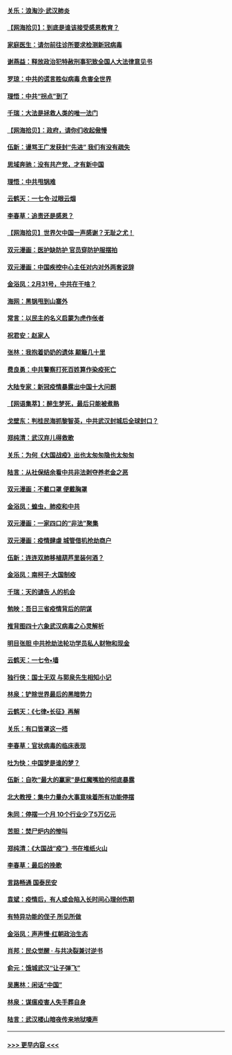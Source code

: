 #### [关乐：浪淘沙·武汉肺炎](../pages/nsc993/n11931792.md?t=03120932) 
#### [【网海拾贝】：到底是谁该接受感恩教育？](../pages/nsc993/n11931552.md?t=03120932) 
#### [家庭医生：请勿前往诊所要求检测新冠病毒](../pages/nsc993/n11929190.md?t=03120932) 
#### [谢燕益：释放政治犯特赦刑事犯致全国人大法律意见书](../pages/nsc993/n11928978.md?t=03120932) 
#### [罗琼：中共的谎言胜似病毒 危害全世界](../pages/nsc993/n11922636.md?t=03120932) 
#### [理悟：中共“拐点”到了](../pages/nsc993/n11928496.md?t=03120932) 
#### [千瑞：大法是拯救人类的唯一法门](../pages/nsc993/n11927637.md?t=03120932) 
#### [【网海拾贝】：政府，请你们收起傲慢](../pages/nsc993/n11926932.md?t=03120932) 
#### [伍新：谩骂王广发获封“先进” 我们有没有疏失](../pages/nsc993/n11926101.md?t=03120932) 
#### [思域奔驰：没有共产党，才有新中国](../pages/nsc993/n11926058.md?t=03120932) 
#### [理悟：中共甩锅难](../pages/nsc993/n11925355.md?t=03120932) 
#### [云鹤天：一七令·过眼云烟](../pages/nsc993/n11925284.md?t=03120932) 
#### [李春草：追责还是感恩？](../pages/nsc993/n11925274.md?t=03120932) 
#### [【网海拾贝】世界欠中国一声感谢？无耻之尤！](../pages/nsc993/n11925239.md?t=03120932) 
#### [双元漫画：医护缺防护 官员穿防护服摆拍](../pages/nsc993/n11923899.md?t=03120932) 
#### [双元漫画：中国疾控中心主任对内对外两套说辞](../pages/nsc993/n11921994.md?t=03120932) 
#### [金浴凤：2月31号，中共在干啥？](../pages/nsc993/n11922706.md?t=03120932) 
#### [海网：黑锅甩到山寨外](../pages/nsc993/n11922688.md?t=03120932) 
#### [常言：以民主的名义启蒙为虎作伥者](../pages/nsc993/n11922217.md?t=03120932) 
#### [祝君安：赵家人](../pages/nsc993/n11922209.md?t=03120932) 
#### [张林：我抱着奶奶的遗体 颠簸几十里](../pages/nsc993/n11920945.md?t=03120932) 
#### [费良勇：中共警察打死百姓算作染疫死亡](../pages/nsc993/n11919264.md?t=03120932) 
#### [大陆专家：新冠疫情暴露出中国十大问题](../pages/nsc993/n11919187.md?t=03120932) 
#### [【网语集萃】：醉生梦死，最后只能被煮熟](../pages/nsc993/n11918994.md?t=03120932) 
#### [戈壁东：判桂民海抓黎智英，中共武汉封城后全球封口？](../pages/nsc993/n11917982.md?t=03120932) 
#### [郑纯清：武汉弃儿得救歌](../pages/nsc993/n11917881.md?t=03120932) 
#### [关乐：为何《大国战疫》出也太匆匆隐也太匆匆](../pages/nsc993/n11917792.md?t=03120932) 
#### [陆言：从社保结余看中共非法剥夺养老金之恶](../pages/nsc993/n11917084.md?t=03120932) 
#### [双元漫画：不戴口罩 便戴胸罩](../pages/nsc993/n11916447.md?t=03120932) 
#### [金浴凤：蝗虫，肺疫和中共](../pages/nsc993/n11916904.md?t=03120932) 
#### [双元漫画：一家四口的“非法”聚集](../pages/nsc993/n11916378.md?t=03120932) 
#### [双元漫画：疫情肆虐 城管借机抢劫商户](../pages/nsc993/n11916310.md?t=03120932) 
#### [伍新：连连双肺移植葫芦里装何酒？](../pages/nsc993/n11913667.md?t=03120932) 
#### [金浴凤：南柯子·大国制疫](../pages/nsc993/n11913657.md?t=03120932) 
#### [千瑞：天的谴告  人的机会](../pages/nsc993/n11913309.md?t=03120932) 
#### [勉映：吾日三省疫情背后的阴谋](../pages/nsc993/n11913079.md?t=03120932) 
#### [推背图四十六象武汉病毒之心灵解析](../pages/nsc993/n11911761.md?t=03120932) 
#### [明目张胆 中共抢劫法轮功学员私人财物和现金](../pages/nsc993/n11910262.md?t=03120932) 
#### [云鹤天：一七令▪墙](../pages/nsc993/n11910627.md?t=03120932) 
#### [独行侠：国士无双 与郭泉先生相知小记](../pages/nsc993/n11910613.md?t=03120932) 
#### [林泉：铲除世界最后的黑暗势力](../pages/nsc993/n11909320.md?t=03120932) 
#### [云鹤天：《七律▪长征》再解](../pages/nsc993/n11909327.md?t=03120932) 
#### [关乐：有口皆罩这一捂](../pages/nsc993/n11908393.md?t=03120932) 
#### [李春草：官状病毒的临床表现](../pages/nsc993/n11908339.md?t=03120932) 
#### [吐为快：中国梦是谁的梦？](../pages/nsc993/n11906564.md?t=03120932) 
#### [伍新：自吹“最大的赢家”是红魔嘴脸的彻底暴露](../pages/nsc993/n11906407.md?t=03120932) 
#### [北大教授：集中力量办大事意味着所有功能停摆](../pages/nsc993/n11904800.md?t=03120932) 
#### [朱同：停摆一个月 10个行业少了5万亿元](../pages/nsc993/n11904498.md?t=03120932) 
#### [苦胆：焚尸炉内的惨叫](../pages/nsc993/n11904479.md?t=03120932) 
#### [郑纯清：《大国战“疫”》书在堆纸火山](../pages/nsc993/n11904450.md?t=03120932) 
#### [李春草：最后的挽歌](../pages/nsc993/n11904441.md?t=03120932) 
#### [言路畅通 国泰民安](../pages/nsc993/n11904222.md?t=03120932) 
#### [袁斌：疫情后，有人或会陷入长时间心理创伤期](../pages/nsc993/n11901514.md?t=03120932) 
#### [有特异功能的侄子 所见所做](../pages/nsc993/n11901154.md?t=03120932) 
#### [金浴凤：声声慢‧红朝政治生态](../pages/nsc993/n11899553.md?t=03120932) 
#### [肖邦：民众觉醒 · 与共决裂兼讨逆书](../pages/nsc993/n11898435.md?t=03120932) 
#### [俞元：饿城武汉“让子弹飞”](../pages/nsc993/n11898344.md?t=03120932) 
#### [吴惠林：闲话“中国”](../pages/nsc993/n11898182.md?t=03120932) 
#### [林泉：谋瘟疫害人失手葬自身](../pages/nsc993/n11897892.md?t=03120932) 
#### [陆言：武汉楼山暗夜传来地狱嚎声](../pages/nsc993/n11897033.md?t=03120932) 

----
#### [ >>> 更早内容 <<< ](../indexes/nsc993-earlier.md)
